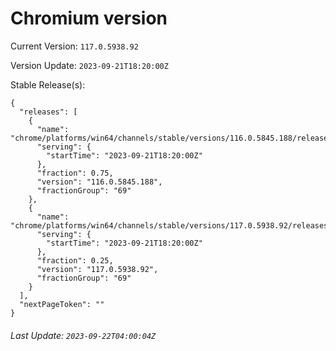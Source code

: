 # Chromium version

Current Version: `117.0.5938.92`

Version Update: `2023-09-21T18:20:00Z`

Stable Release(s):
```
{
  "releases": [
    {
      "name": "chrome/platforms/win64/channels/stable/versions/116.0.5845.188/releases/1695320400",
      "serving": {
        "startTime": "2023-09-21T18:20:00Z"
      },
      "fraction": 0.75,
      "version": "116.0.5845.188",
      "fractionGroup": "69"
    },
    {
      "name": "chrome/platforms/win64/channels/stable/versions/117.0.5938.92/releases/1695320400",
      "serving": {
        "startTime": "2023-09-21T18:20:00Z"
      },
      "fraction": 0.25,
      "version": "117.0.5938.92",
      "fractionGroup": "69"
    }
  ],
  "nextPageToken": ""
}
```

###### Last Update: `2023-09-22T04:00:04Z`
        